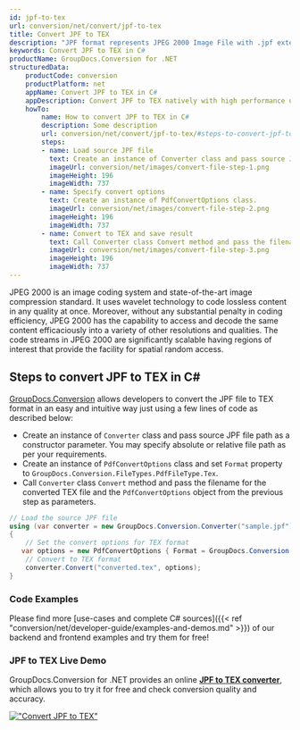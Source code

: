 ```yaml
---
id: jpf-to-tex
url: conversion/net/convert/jpf-to-tex
title: Convert JPF to TEX
description: "JPF format represents JPEG 2000 Image File with .jpf extension. Learn how to convert JPF to TEX file programmatically in C# language using GroupDocs.Conversion for .NET library."
keywords: Convert JPF to TEX in C#
productName: GroupDocs.Conversion for .NET
structuredData:
    productCode: conversion
    productPlatform: net
    appName: Convert JPF to TEX in C#
    appDescription: Convert JPF to TEX natively with high performance using C# language and server side GroupDocs.Conversion for .NET APIs, without the use of any software like Microsoft or Open Office.
    howTo:
        name: How to convert JPF to TEX in C# 
        description: Some description
        url: conversion/net/convert/jpf-to-tex/#steps-to-convert-jpf-to-tex-in-c
        steps:
        - name: Load source JPF file 
          text: Create an instance of Converter class and pass source JPF file path as a constructor parameter. You may specify absolute or relative file path as per your requirements. 
          imageUrl: conversion/net/images/convert-file-step-1.png
          imageHeight: 196
          imageWidth: 737
        - name: Specify convert options 
          text: Create an instance of PdfConvertOptions class.
          imageUrl: conversion/net/images/convert-file-step-2.png
          imageHeight: 196
          imageWidth: 737
        - name: Convert to TEX and save result 
          text: Call Converter class Convert method and pass the filename for the converted HTML file and the PdfConvertOptions object from the previous step as parameters.
          imageUrl: conversion/net/images/convert-file-step-3.png
          imageHeight: 196
          imageWidth: 737
---
```


JPEG 2000 is an image coding system and state-of-the-art image compression standard. It uses wavelet technology to code lossless content in any quality at once. Moreover, without any substantial penalty in coding efficiency, JPEG 2000 has the capability to access and decode the same content efficaciously into a variety of other resolutions and qualities. The code streams in JPEG 2000 are significantly scalable having regions of interest that provide the facility for spatial random access.

## Steps to convert JPF to TEX in C#

[GroupDocs.Conversion](https://products.groupdocs.com/conversion/net) allows developers to convert the JPF file to TEX format in an easy and intuitive way just using a few lines of code as described below:

* Create an instance of `Converter` class and pass source JPF file path as a constructor parameter. You may specify absolute or relative file path as per your requirements. 
* Create an instance of `PdfConvertOptions` class and set `Format` property to `GroupDocs.Conversion.FileTypes.PdfFileType.Tex`.
* Call `Converter` class `Convert` method and pass the filename for the converted TEX file and the `PdfConvertOptions` object from the previous step as parameters.

```csharp
// Load the source JPF file
using (var converter = new GroupDocs.Conversion.Converter("sample.jpf"))
{
    // Set the convert options for TEX format
   var options = new PdfConvertOptions { Format = GroupDocs.Conversion.FileTypes.PdfFileType.Tex };
    // Convert to TEX format
    converter.Convert("converted.tex", options);
}
```

### Code Examples

Please find more [use-cases and complete C# sources]({{< ref "conversion/net/developer-guide/examples-and-demos.md" >}}) of our backend and frontend examples and try them for free!

### JPF to TEX Live Demo

GroupDocs.Conversion for .NET provides an online [**JPF to TEX converter**](https://products.groupdocs.app/conversion/jpf-to-tex), which allows you to try it for free and check conversion quality and accuracy.

[!["Convert JPF to TEX"](conversion/net/images/convert-to-tex/convert-jpf-to-tex.png)](https://products.groupdocs.app/conversion/jpf-to-tex)